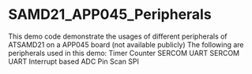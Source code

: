 # SAMD21_APP045_Peripherals
This demo code demonstrate the usages of different peripherals of ATSAMD21 on a APP045 board (not available publicly)
The following are peripherals used in this demo:
Timer Counter
SERCOM UART
SERCOM UART Interrupt based
ADC Pin Scan
SPI

